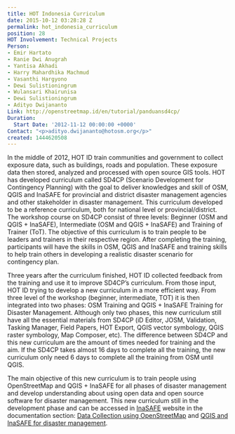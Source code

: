 ```yaml
---
title: HOT Indonesia Curriculum
date: 2015-10-12 03:28:28 Z
permalink: hot_indonesia_curriculum
position: 28
HOT Involvement: Technical Projects
Person:
- Emir Hartato
- Ranie Dwi Anugrah
- Yantisa Akhadi
- Harry Mahardhika Machmud
- Vasanthi Hargyono
- Dewi Sulistioningrum
- Wulansari Khairunisa
- Dewi Sulistioningrum
- Adityo Dwijananto
Link: http://openstreetmap.id/en/tutorial/panduansd4cp/
Duration:
  Start Date: '2012-11-12 00:00:00 +0000'
Contact: "<p>adityo.dwijananto@hotosm.org</p>"
created: 1444620508
---
```


<p>In the middle of 2012, HOT ID train communities and government to collect exposure data, such as buildings, roads and population. These exposure data then stored, analyzed and processed with open source GIS tools. HOT has developed curriculum called SD4CP (Scenario Development for Contingency Planning) with the goal to deliver knowledges and skill of OSM, QGIS and InaSAFE for provincial and district disaster management agencies and other stakeholder in disaster management. This curriculum developed to be a reference curriculum, both for national level or provincial/district. The workshop course on SD4CP consist of three levels: Beginner (OSM and QGIS + InaSAFE), Intermediate (OSM and QGIS + InaSAFE) and Training of Trainer (ToT). The objective of this curriculum is to train people to be leaders and trainers in their respective region. After completing the training, participants will have the skills in OSM, QGIS and InaSAFE and training skills to help train others in developing a realistic disaster scenario for contingency plan.</p><p>Three years after the curriculum finished, HOT ID collected feedback from the training and use it to improve SD4CP’s curriculum. From those input, HOT ID trying to develop a new curriculum in a more efficient way. From three level of the workshop (beginner, intermediate, TOT) it is then integrated into two phases: OSM Training and QGIS + InaSAFE Training for Disaster Management. Although only two phases, this new curriculum still have all the essential materials from SD4CP (iD Editor, JOSM, Validation, Tasking Manager, Field Papers, HOT Export, QGIS vector symbology, QGIS raster symbology, Map Composer, etc). The difference between SD4CP and this new curriculum are the amount of times needed for training and the aim. If the SD4CP takes almost 16 days to complete all the training, the new curriculum only need 6 days to complete all the training from OSM until QGIS.&nbsp;</p><p>The main objective of this new curriculum is to train people using OpenStreetMap and QGIS + InaSAFE for all phases of disaster management and develop understanding about using open data and open source software for disaster management. This new curriculum still in the development phase and can be accessed in <a href="http://inasafe.org/" target="_blank">InaSAFE</a> website in the documentation section: <a href="http://docs.inasafe.org/en/training/osm/index.html" target="_blank">Data Collection using OpenStreetMap</a> and <a href="http://docs.inasafe.org/en/training/qgis/index.html" target="_blank">QGIS and InaSAFE for disaster management</a>. &nbsp;</p><p>&nbsp;</p>
